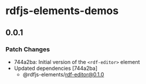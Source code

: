 # rdfjs-elements-demos

## 0.0.1
### Patch Changes

- 744a2ba: Initial version of the `<rdf-editor>` element
- Updated dependencies [744a2ba]
  - @rdfjs-elements/rdf-editor@0.1.0
